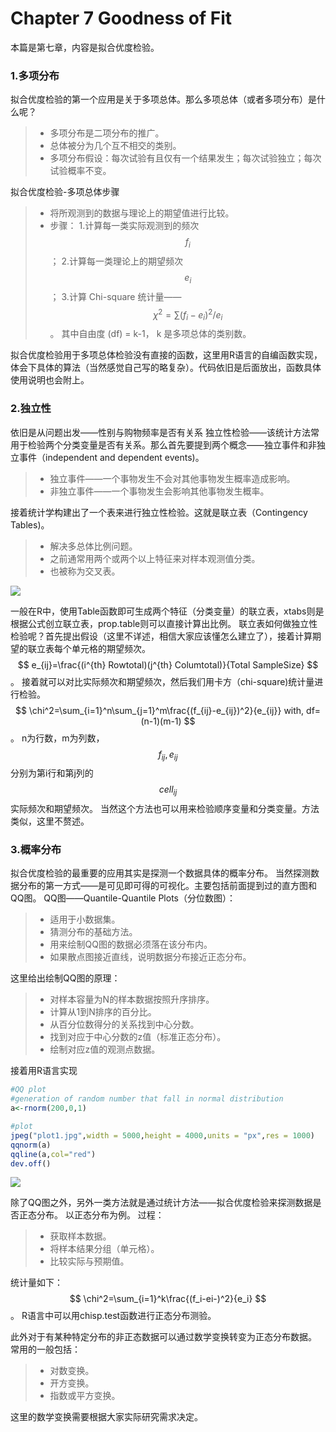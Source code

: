 # Chapter 7 Goodness of Fit
本篇是第七章，内容是拟合优度检验。

### 1.多项分布
拟合优度检验的第一个应用是关于多项总体。那么多项总体（或者多项分布）是什么呢？
> * 多项分布是二项分布的推广。
> * 总体被分为几个互不相交的类别。
> * 多项分布假设：每次试验有且仅有一个结果发生；每次试验独立；每次试验概率不变。

拟合优度检验-多项总体步骤
> * 将所观测到的数据与理论上的期望值进行比较。
> * 步骤：
> 1.计算每一类实际观测到的频次$$f_i$$；
> 2.计算每一类理论上的期望频次$$e_i$$；
> 3.计算 Chi-square 统计量——$$\chi^2=\sum(f_i-e_i)^2/e_i$$。
其中自由度 (df) = k-1， k 是多项总体的类别数。

拟合优度检验用于多项总体检验没有直接的函数，这里用R语言的自编函数实现，体会下具体的算法（当然感觉自己写的略复杂）。代码依旧是后面放出，函数具体使用说明也会附上。
### 2.独立性
依旧是从问题出发——性别与购物频率是否有关系
独立性检验——该统计方法常用于检验两个分类变量是否有关系。那么首先要提到两个概念——独立事件和非独立事件（independent and dependent events)。
> * 独立事件——一个事物发生不会对其他事物发生概率造成影响。
> * 非独立事件——一个事物发生会影响其他事物发生概率。

接着统计学构建出了一个表来进行独立性检验。这就是联立表（Contingency Tables)。
> * 解决多总体比例问题。
> * 之前通常用两个或两个以上特征来对样本观测值分类。
> * 也被称为交叉表。

![](/media/15892967663920.jpg)


一般在R中，使用Table函数即可生成两个特征（分类变量）的联立表，xtabs则是根据公式创立联立表，prop.table则可以直接计算出比例。
联立表如何做独立性检验呢？首先提出假设（这里不详述，相信大家应该懂怎么建立了），接着计算期望的联立表每个单元格的期望频次。
$$ e_{ij}=\frac{(i^{th} Rowtotal)(j^{th} Columtotal)}{Total SampleSize} $$。
接着就可以对比实际频次和期望频次，然后我们用卡方（chi-square)统计量进行检验。
$$ \chi^2=\sum_{i=1}^n\sum_{j=1}^m\frac{(f_{ij}-e_{ij})^2}{e_{ij}} with, df=(n-1)(m-1) $$。
n为行数，m为列数，$$f_{ij},e_{ij}$$分别为第i行和第j列的$$cell_{ij}$$实际频次和期望频次。
当然这个方法也可以用来检验顺序变量和分类变量。方法类似，这里不赘述。

### 3.概率分布
拟合优度检验的最重要的应用其实是探测一个数据具体的概率分布。
当然探测数据分布的第一方式——是可见即可得的可视化。主要包括前面提到过的直方图和QQ图。
QQ图——Quantile-Quantile Plots（分位数图）：
> * 适用于小数据集。
> * 猜测分布的基础方法。
> * 用来绘制QQ图的数据必须落在该分布内。
> * 如果散点图接近直线，说明数据分布接近正态分布。

这里给出绘制QQ图的原理：
> * 对样本容量为N的样本数据按照升序排序。
> * 计算从1到N排序的百分比。
> * 从百分位数得分的关系找到中心分数。
> * 找到对应于中心分数的z值（标准正态分布）。
> * 绘制对应z值的观测点数据。

接着用R语言实现
```R
#QQ plot
#generation of random number that fall in normal distribution
a<-rnorm(200,0,1)

#plot
jpeg("plot1.jpg",width = 5000,height = 4000,units = "px",res = 1000)
qqnorm(a)
qqline(a,col="red")
dev.off()
```

![](/media/15892967823645.jpg)


除了QQ图之外，另外一类方法就是通过统计方法——拟合优度检验来探测数据是否正态分布。
以正态分布为例。
过程：
> * 获取样本数据。
> * 将样本结果分组（单元格）。
> * 比较实际与预期值。

统计量如下：
$$ \chi^2=\sum_{i=1}^k\frac{(f_i-ei-)^2}{e_i} $$。
R语言中可以用chisp.test函数进行正态分布测验。

此外对于有某种特定分布的非正态数据可以通过数学变换转变为正态分布数据。
常用的一般包括：
> * 对数变换。
> * 开方变换。
> * 指数或平方变换。

这里的数学变换需要根据大家实际研究需求决定。